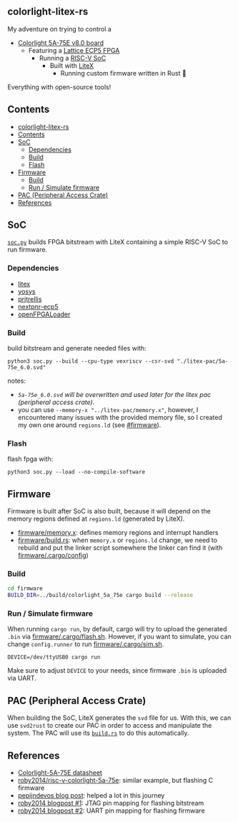 ## colorlight-litex-rs

My adventure on trying to control a
- [Colorlight 5A-75E v8.0 board](https://www.colorlight-led.com/product/colorlight-5a-75e-led-display-receiving-card.html)
    - Featuring a [Lattice ECP5 FPGA](https://www.latticesemi.com/Products/FPGAandCPLD/ECP5)
        - Running a [RISC-V SoC](https://github.com/SpinalHDL/VexRiscv)
            - Built with [LiteX](https://github.com/enjoy-digital/litex/tree/master)
                - Running custom firmware written in Rust 🦀

Everything with open-source tools!

## Contents

- [colorlight-litex-rs](#colorlight-litex-rs)
- [Contents](#contents)
- [SoC](#soc)
  - [Dependencies](#dependencies)
  - [Build](#build)
  - [Flash](#flash)
- [Firmware](#firmware)
  - [Build](#build-1)
  - [Run / Simulate firmware](#run--simulate-firmware)
- [PAC (Peripheral Access Crate)](#pac-peripheral-access-crate)
- [References](#references)


## SoC

[`soc.py`](./soc.py) builds FPGA bitstream with LiteX containing a simple RISC-V SoC to run firmware.

### Dependencies
- [litex](https://github.com/enjoy-digital/litex?tab=readme-ov-file#quick-start-guide)
- [yosys](https://github.com/YosysHQ/yosys)
- [prjtrellis](https://github.com/YosysHQ/prjtrellis)
- [nextpnr-ecp5](https://github.com/YosysHQ/nextpnr?tab=readme-ov-file#nextpnr-ecp5)
- [openFPGALoader](https://github.com/trabucayre/openFPGALoader)

### Build

build bitstream and generate needed files with:

    python3 soc.py --build --cpu-type vexriscv --csr-svd "./litex-pac/5a-75e_6.0.svd"

notes:
- *`5a-75e_6.0.svd` will be overwritten and used later for the litex pac (peripheral access crate).*
- you can use `--memory-x "../litex-pac/memory.x"`, however, I encountered many issues with the provided memory file, so I created my own one around `regions.ld` (see [#firmware](#firmware)).

### Flash

flash fpga with:

    python3 soc.py --load --no-compile-software

## Firmware

Firmware is built after SoC is also built, because it will depend on the memory regions defined at `regions.ld` (generated by LiteX).

- [firmware/memory.x](./firmware/memory.x): defines memory regions and interrupt handlers
- [firmware/build.rs](./firmware/build.rs): when `memory.x` or `regions.ld` change, we need to rebuild and put the linker script somewhere the linker can find it (with [firmware/.cargo/config](./firmware/.cargo/config))

### Build
```sh
cd firmware
BUILD_DIR=../build/colorlight_5a_75e cargo build --release
```

### Run / Simulate firmware

When running `cargo run`, by default, cargo will try to upload the generated `.bin` via [firmware/.cargo/flash.sh](./firmware/.cargo/flash.sh). However, if you want to simulate, you can change `config.runner` to run [firmware/.cargo/sim.sh](./firmware/.cargo/sim.sh).

    DEVICE=/dev/ttyUSB0 cargo run

Make sure to adjust `DEVICE` to your needs, since firmware `.bin` is uploaded via UART.

## PAC (Peripheral Access Crate)

When building the SoC, LiteX generates the `svd` file for us. With this, we can use `svd2rust` to create our PAC in order to access and manipulate the system. The PAC will use its [`build.rs`](./litex-pac/build.rs) to do this automatically.

## References
- [Colorlight-5A-75E datasheet](https://www.colorlight-led.tech/wp-content/uploads/2021/10/Colorlight-5A-75E.pdf)
- [roby2014/risc-v-colorlight-5a-75e](https://github.com/roby2014/risc-v-colorlight-5a-75e): similar example, but flashing C firmware
- [pepijndevos blog post](http://pepijndevos.nl/2020/08/04/a-rust-hal-for-your-litex-fpga-soc.html): helped a lot in this journey
- [roby2014 blogpost #1](https://roby2014-me.vercel.app/programming-a-colorlight-5a-75e-board-ECP5-FPGA-with-open-source-tools/): JTAG pin mapping for flashing bitstream
- [roby2014 blogpost #2](https://roby2014-me.vercel.app/risc-v-colorlight-5a-75e/): UART pin mapping for flashing firmware